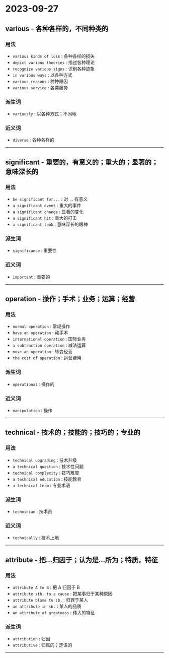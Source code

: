 # 2023-09-27

## various - 各种各样的，不同种类的

### 用法

- `various kinds of loss` : 各种各样的损失
- `depict various theories` : 描述各种理论
- `recognize various signs` : 识别各种迹象
- `in various ways` : 以各种方式
- `various reasons` : 种种原因
- `various service` : 各类服务

### 派生词

- `variously` : 以各种方式；不同地

### 近义词

- `diverse` : 各种各样的

---

## significant - 重要的，有意义的；重大的；显著的；意味深长的

### 用法

- `be significant for...` : 对 ... 有意义
- `a significant event` : 重大的事件
- `a significant change` : 显著的变化
- `a significant hit` : 重大的打击
- `a significant look` : 意味深长的眼神

### 派生词

- `significance` : 重要性

### 近义词

- `important` : 重要的

---

## operation - 操作；手术；业务；运算；经营

### 用法

- `normal operation` : 常规操作
- `have an operation` : 动手术
- `international operation` : 国际业务
- `a subtraction operation` : 减法运算
- `move an operation` : 转变经营
- `the cost of operation` : 运营费用

### 派生词

- `operational` : 操作的

### 近义词

- `manipulation` : 操作

---


## technical - 技术的；技能的；技巧的；专业的

### 用法

- `technical upgrading` : 技术升级
- `a technical question` : 技术性问题
- `technical complexity` : 技巧难度
- `a technical education` : 技能教育
- `a technical term` : 专业术语

### 派生词

- `technician` : 技术员

### 近义词

- `technically` : 技术上地

---


## attribute - 把...归因于；认为是...所为；特质，特征

### 用法

- `attribute A to B` : 把 A 归因于 B
- `attribute sth. to a cause` : 把某事归于某种原因
- `attribute blame to sb.` : 归罪于某人
- `an attribute in sb.` : 某人的品质
- `an attribute of greatness` : 伟大的特征

### 派生词

- `attribution` : 归因
- `attributive` : 归属的；定语的

---